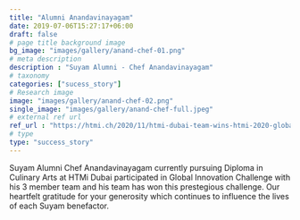 ```yaml
---
title: "Alumni Anandavinayagam"
date: 2019-07-06T15:27:17+06:00
draft: false
# page title background image
bg_image: "images/gallery/anand-chef-01.png"
# meta description
description : "Suyam Alumni - Chef Anandavinayagam"
# taxonomy
categories: ["sucess_story"]
# Research image
image: "images/gallery/anand-chef-02.png"
single_image: "images/gallery/anand-chef-full.jpeg"
# external ref url
ref_url : "https://htmi.ch/2020/11/htmi-dubai-team-wins-htmi-2020-global-innovation-challenge/"
# type
type: "success_story"
---
```


Suyam Alumni Chef Anandavinayagam currently pursuing Diploma in Culinary Arts 
at HTMi Dubai participated in Global Innovation Challenge with his 3 member 
team and his team has won this prestegious challenge. Our heartfelt gratitude 
for your generosity which continues to influence the lives of each Suyam 
benefactor.
